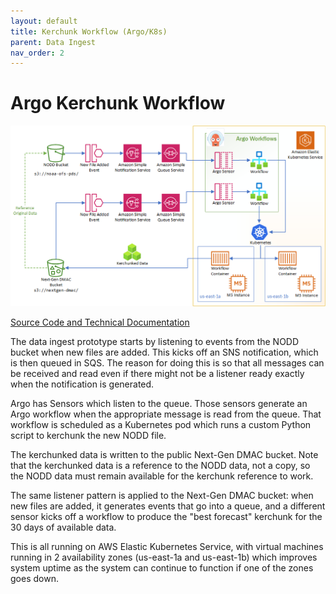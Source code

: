 ```yaml
---
layout: default
title: Kerchunk Workflow (Argo/K8s)
parent: Data Ingest
nav_order: 2
---
```


# Argo Kerchunk Workflow

![Prototype Diagram](modeldata-prototype-diagram.png)

[Source Code and Technical Documentation](https://github.com/asascience-open/nextgen-dmac/tree/main/kerchunk)

The data ingest prototype starts by listening to events from the NODD bucket when new files are added. This kicks off an SNS notification, which is then queued in SQS. The reason for doing this is so that all messages can be received and read even if there might not be a listener ready exactly when the notification is generated.

Argo has Sensors which listen to the queue. Those sensors generate an Argo workflow when the appropriate message is read from the queue. That workflow is scheduled as a Kubernetes pod which runs a custom Python script to kerchunk the new NODD file.

The kerchunked data is written to the public Next-Gen DMAC bucket. Note that the kerchunked data is a reference to the NODD data, not a copy, so the NODD data must remain available for the kerchunk reference to work. 

The same listener pattern is applied to the Next-Gen DMAC bucket: when new files are added, it generates events that go into a queue, and a different sensor kicks off a workflow to produce the "best forecast" kerchunk for the 30 days of available data. 

This is all running on AWS Elastic Kubernetes Service, with virtual machines running in 2 availability zones (us-east-1a and us-east-1b) which improves system uptime as the system can continue to function if one of the zones goes down. 